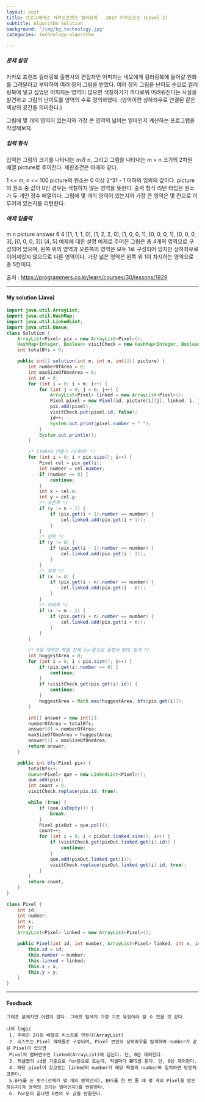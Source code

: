 ```yaml
---
layout: post
title: 프로그래머스 카카오프렌즈 컬러링북 - 2017 카카오코드 (Level 2)
subtitle: Algorithm Solution
background: '/img/bg_technology.jpg'
categories: technology-algorithm

---
```


##### 문제 설명
카카오 프렌즈 컬러링북
출판사의 편집자인 어피치는 네오에게 컬러링북에 들어갈 원화를 그려달라고 부탁하여 여러 장의 그림을 받았다. 
여러 장의 그림을 난이도 순으로 컬러링북에 넣고 싶었던 어피치는 영역이 많으면 색칠하기가 까다로워 어려워진다는 사실을 발견하고 
그림의 난이도를 영역의 수로 정의하였다. (영역이란 상하좌우로 연결된 같은 색상의 공간을 의미한다.)

그림에 몇 개의 영역이 있는지와 가장 큰 영역의 넓이는 얼마인지 계산하는 프로그램을 작성해보자.


##### 입력 형식
입력은 그림의 크기를 나타내는 m과 n, 그리고 그림을 나타내는 m × n 크기의 2차원 배열 picture로 주어진다. 제한조건은 아래와 같다.

1 <= m, n <= 100
picture의 원소는 0 이상 2^31 - 1 이하의 임의의 값이다.
picture의 원소 중 값이 0인 경우는 색칠하지 않는 영역을 뜻한다.
출력 형식
리턴 타입은 원소가 두 개인 정수 배열이다. 그림에 몇 개의 영역이 있는지와 가장 큰 영역은 몇 칸으로 이루어져 있는지를 리턴한다.

##### 예제 입출력
m	n	picture	answer
6	4	[[1, 1, 1, 0], [1, 2, 2, 0], [1, 0, 0, 1], [0, 0, 0, 1], [0, 0, 0, 3], [0, 0, 0, 3]]	[4, 5]
예제에 대한 설명
예제로 주어진 그림은 총 4개의 영역으로 구성되어 있으며, 왼쪽 위의 영역과 오른쪽의 영역은 모두 1로 구성되어 있지만 
상하좌우로 이어져있지 않으므로 다른 영역이다. 가장 넓은 영역은 왼쪽 위 1이 차지하는 영역으로 총 5칸이다.


출처 : https://programmers.co.kr/learn/courses/30/lessons/1829

---



#### My solution (Java)

```java
import java.util.ArrayList;
import java.util.HashMap;
import java.util.LinkedList;
import java.util.Queue;
class Solution {
	ArrayList<Pixel> pix = new ArrayList<Pixel>();
	HashMap<Integer, Boolean> visitCheck = new HashMap<Integer, Boolean>();
	int totalBfs = 0;

	public int[] solution(int m, int n, int[][] picture) {
		int numberOfArea = 0;
		int maxSizeOfOneArea = 0;
		int id = 0;
		for (int i = 0; i < m; i++) {
			for (int j = 0; j < n; j++) {
				ArrayList<Pixel> linked = new ArrayList<Pixel>();
				Pixel pixel = new Pixel(id, picture[i][j], linked, i, j);
				pix.add(pixel);
				visitCheck.put(pixel.id, false);
				id++;
				System.out.print(pixel.number + " ");
			}
			System.out.println();
		}

		/* linked 만들기 (0제외) */
		for (int i = 0; i < pix.size(); i++) {
			Pixel cel = pix.get(i);
			int number = cel.number;
			if (number == 0) {
				continue;
			}
			int x = cel.x;
			int y = cel.y;
			/* 오른쪽 */
			if (y != n - 1) {
				if (pix.get(i + 1).number == number) {
					cel.linked.add(pix.get(i + 1));
				}
			}
			/* 왼쪽 */
			if (y != 0) {
				if (pix.get(i - 1).number == number) {
					cel.linked.add(pix.get(i - 1));
				}
			}
			/* 위쪽 */
			if (x != 0) {
				if (pix.get(i - n).number == number) {
					cel.linked.add(pix.get(i - n));
				}
			}
			/* 아래쪽 */
			if (x != m - 1) {
				if (pix.get(i + n).number == number) {
					cel.linked.add(pix.get(i + n));
				}
			}
		}

		/* 0을 제외한 픽셀 전체 for문으로 돌면서 BFS 탐색 */
		int huggestArea = 0;
		for (int i = 0; i < pix.size(); i++) {
			if (pix.get(i).number == 0) {
				continue;
			}
			if (visitCheck.get(pix.get(i).id)) {
				continue;
			}
			huggestArea = Math.max(huggestArea, bfs(pix.get(i)));
		}

		int[] answer = new int[2];
		numberOfArea = totalBfs;
		answer[0] = numberOfArea;
		maxSizeOfOneArea = huggestArea;
		answer[1] = maxSizeOfOneArea;
		return answer;
	}

	public int bfs(Pixel pix) {
		totalBfs++;
		Queue<Pixel> que = new LinkedList<Pixel>();
		que.add(pix);
		int count = 0;
		visitCheck.replace(pix.id, true);

		while (true) {
			if (que.isEmpty()) {
				break;
			}
			Pixel pixOut = que.poll();
			count++;
			for (int i = 0; i < pixOut.linked.size(); i++) {
				if (visitCheck.get(pixOut.linked.get(i).id)) {
					continue;
				}
				que.add(pixOut.linked.get(i));
				visitCheck.replace(pixOut.linked.get(i).id, true);
			}
		}
		return count;
	}
}

class Pixel {
	int id;
	int number;
	int x;
	int y;
	ArrayList<Pixel> linked = new ArrayList<Pixel>();

	public Pixel(int id, int number, ArrayList<Pixel> linked, int x, int y) {
		this.id = id;
		this.number = number;
		this.linked = linked;
		this.x = x;
		this.y = y;
	}
}
```



---



#### Feedback

```
그래프 문제지만 어렵지 않다. 그래프 탐색의 가장 기초 유형이라 할 수 있을 것 같다.

나의 logic
 1. 주어진 2차원 배열로 리스트를 만든다(ArrayList) 
 2. 리스트는 Pixel 객체들로 구성되며, Pixel 본인의 상하좌우를 탐색하여 number가 같은 Pixel이 있으면 
 Pixel의 멤버변수인 linked(ArrayList)에 담는다. 단, 0은 제외한다. 
 3. 픽셀맵의 id를 기준으로 for문으로 도는데, 픽셀마다 BFS를 돈다. 단, 0은 제외한다. 
 4. 해당 pixel이 갖고있는 linked의 number가 해당 픽셀의 number와 일치하면 방문체크한다. 
 5.BFS를 돈 횟수(전체가 몇 개의 영역인지), BFS를 한 번 돌 때 몇 개의 Pixel을 방문하는지(각 영역의 크기는 얼마인지)를 반환한다.
 6. for문이 끝나면 6번의 두 값을 반환한다.
```

